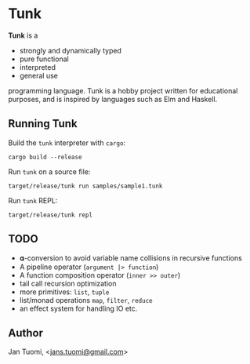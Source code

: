 # Tunk

**Tunk** is a

- strongly and dynamically typed
- pure functional
- interpreted
- general use

programming language. Tunk is a hobby project written for educational purposes, and is inspired by languages such as Elm and Haskell.

## Running Tunk

Build the `tunk` interpreter with `cargo`:

    cargo build --release

Run `tunk` on a source file:

    target/release/tunk run samples/sample1.tunk

Run `tunk` REPL:

    target/release/tunk repl

## TODO

- 𝛂-conversion to avoid variable name collisions in recursive functions
- A pipeline operator (`argument |> function`)
- A function composition operator (`inner >> outer`)
- tail call recursion optimization
- more primitives: `list`, `tuple`
- list/monad operations `map`, `filter`, `reduce`
- an effect system for handling IO etc.

## Author

Jan Tuomi, <<jans.tuomi@gmail.com>>
